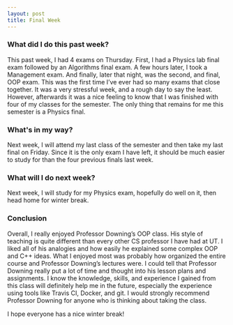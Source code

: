 ```yaml
---
layout: post
title: Final Week
---
```


### What did I do this past week?
This past week, I had 4 exams on Thursday. First, I had a Physics lab final exam followed by an Algorithms final exam. A few hours later, I took a Management exam. And finally, later that night, was the second, and final, OOP exam. This was the first time I’ve ever had so many exams that close together. It was a very stressful week, and a rough day to say the least. However, afterwards it was a nice feeling to know that I was finished with four of my classes for the semester. The only thing that remains for me this semester is a Physics final.

### What's in my way?
Next week, I will attend my last class of the semester and then take my last final on Friday. Since it is the only exam I have left, it should be much easier to study for than the four previous finals last week.

### What will I do next week?
Next week, I will study for my Physics exam, hopefully do well on it, then head home for winter break.

### Conclusion
Overall, I really enjoyed Professor Downing’s OOP class. His style of teaching is quite different than every other CS professor I have had at UT. I liked all of his analogies and how easily he explained some complex OOP and C++ ideas. What I enjoyed most was probably how organized the entire course and Professor Downing’s lectures were. I could tell that Professor Downing really put a lot of time and thought into his lesson plans and assignments. I know the knowledge, skills, and experience I gained from this class will definitely help me in the future, especially the experience using tools like Travis CI, Docker, and git. I would strongly recommend Professor Downing for anyone who is thinking about taking the class.

I hope everyone has a nice winter break!

